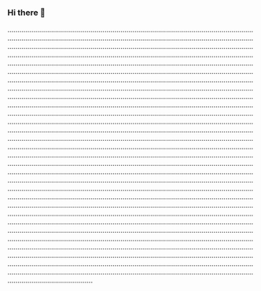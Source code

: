### Hi there 👋

...................................................................................................................................................................................................................................................................................................................................................................................................................................................................................................................................................................................................................................................................................................................................................................................................................................................................................................................................................................................................................................................................................................................................................................................................................................................................................................................................................................................................................................................................................................................................................................................................................................................................................................................................................................................................................................................................................................................................................................................................................................................................................................................................................................................................................................................................................................................................................................................................................................................................................................................................................................................................................................................................................................................................................................................................................................................................................................................................................................................................................................................................................................................................................................................................................................................................................................................................................................................................................................................................................................................................................................................................................................................................................................................................................................................................................................................................................................................